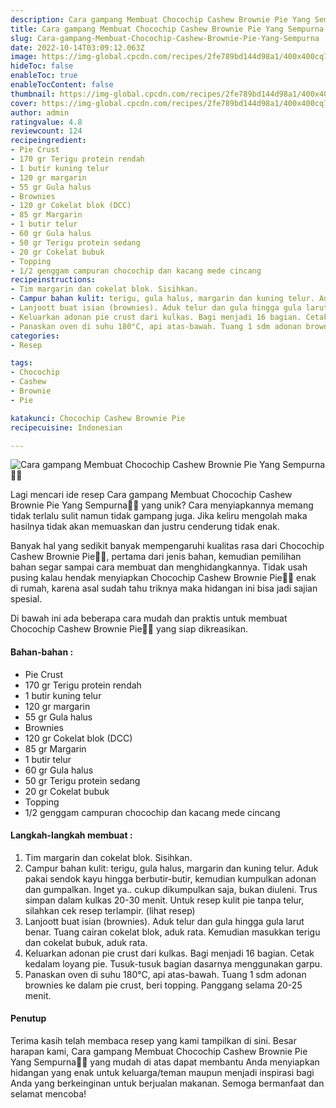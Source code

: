 ```yaml
---
description: Cara gampang Membuat Chocochip Cashew Brownie Pie Yang Sempurna"
title: Cara gampang Membuat Chocochip Cashew Brownie Pie Yang Sempurna
slug: Cara-gampang-Membuat-Chocochip-Cashew-Brownie-Pie-Yang-Sempurna
date: 2022-10-14T03:09:12.063Z
image: https://img-global.cpcdn.com/recipes/2fe789bd144d98a1/400x400cq70/photo.jpg
hideToc: false
enableToc: true
enableTocContent: false
thumbnail: https://img-global.cpcdn.com/recipes/2fe789bd144d98a1/400x400cq70/photo.jpg
cover: https://img-global.cpcdn.com/recipes/2fe789bd144d98a1/400x400cq70/photo.jpg
author: admin
ratingvalue: 4.8
reviewcount: 124
recipeingredient:
- Pie Crust
- 170 gr Terigu protein rendah
- 1 butir kuning telur
- 120 gr margarin
- 55 gr Gula halus
- Brownies
- 120 gr Cokelat blok (DCC)
- 85 gr Margarin
- 1 butir telur
- 60 gr Gula halus
- 50 gr Terigu protein sedang
- 20 gr Cokelat bubuk
- Topping
- 1/2 genggam campuran chocochip dan kacang mede cincang
recipeinstructions:
- Tim margarin dan cokelat blok. Sisihkan.
- Campur bahan kulit: terigu, gula halus, margarin dan kuning telur. Aduk pakai sendok kayu hingga berbutir-butir, kemudian kumpulkan adonan dan gumpalkan. Inget ya.. cukup dikumpulkan saja, bukan diuleni. Trus simpan dalam kulkas 20-30 menit. Untuk resep kulit pie tanpa telur, silahkan cek resep terlampir. (lihat resep)
- Lanjoott buat isian (brownies). Aduk telur dan gula hingga gula larut benar. Tuang cairan cokelat blok, aduk rata. Kemudian masukkan terigu dan cokelat bubuk, aduk rata.
- Keluarkan adonan pie crust dari kulkas. Bagi menjadi 16 bagian. Cetak kedalam loyang pie. Tusuk-tusuk bagian dasarnya menggunakan garpu.
- Panaskan oven di suhu 180°C, api atas-bawah. Tuang 1 sdm adonan brownies ke dalam pie crust, beri topping. Panggang selama 20-25 menit.
categories:
- Resep

tags:
- Chocochip
- Cashew
- Brownie
- Pie

katakunci: Chocochip Cashew Brownie Pie
recipecuisine: Indonesian

---
```


![Cara gampang Membuat Chocochip Cashew Brownie Pie Yang Sempurna👩‍🍳](https://img-global.cpcdn.com/recipes/2fe789bd144d98a1/400x400cq70/photo.jpg)

Lagi mencari ide resep Cara gampang Membuat Chocochip Cashew Brownie Pie Yang Sempurna👩‍🍳 yang unik? Cara menyiapkannya memang tidak terlalu sulit namun tidak gampang juga. Jika keliru mengolah maka hasilnya tidak akan memuaskan dan justru cenderung tidak enak.

Banyak hal yang sedikit banyak mempengaruhi kualitas rasa dari Chocochip Cashew Brownie Pie👩‍🍳, pertama dari jenis bahan, kemudian pemilihan bahan segar sampai cara membuat dan menghidangkannya. Tidak usah pusing kalau hendak menyiapkan Chocochip Cashew Brownie Pie👩‍🍳 enak di rumah, karena asal sudah tahu triknya maka hidangan ini bisa jadi sajian spesial.

Di bawah ini ada beberapa cara mudah dan praktis untuk membuat Chocochip Cashew Brownie Pie👩‍🍳 yang siap dikreasikan.

<!--inarticleads1-->

#### Bahan-bahan :

- Pie Crust
- 170 gr Terigu protein rendah
- 1 butir kuning telur
- 120 gr margarin
- 55 gr Gula halus
- Brownies
- 120 gr Cokelat blok (DCC)
- 85 gr Margarin
- 1 butir telur
- 60 gr Gula halus
- 50 gr Terigu protein sedang
- 20 gr Cokelat bubuk
- Topping
- 1/2 genggam campuran chocochip dan kacang mede cincang

<!--inarticleads2-->

#### Langkah-langkah membuat :

1. Tim margarin dan cokelat blok. Sisihkan.
1. Campur bahan kulit: terigu, gula halus, margarin dan kuning telur. Aduk pakai sendok kayu hingga berbutir-butir, kemudian kumpulkan adonan dan gumpalkan. Inget ya.. cukup dikumpulkan saja, bukan diuleni. Trus simpan dalam kulkas 20-30 menit. Untuk resep kulit pie tanpa telur, silahkan cek resep terlampir. (lihat resep)
1. Lanjoott buat isian (brownies). Aduk telur dan gula hingga gula larut benar. Tuang cairan cokelat blok, aduk rata. Kemudian masukkan terigu dan cokelat bubuk, aduk rata.
1. Keluarkan adonan pie crust dari kulkas. Bagi menjadi 16 bagian. Cetak kedalam loyang pie. Tusuk-tusuk bagian dasarnya menggunakan garpu.
1. Panaskan oven di suhu 180°C, api atas-bawah. Tuang 1 sdm adonan brownies ke dalam pie crust, beri topping. Panggang selama 20-25 menit.

#### Penutup

Terima kasih telah membaca resep yang kami tampilkan di sini. Besar harapan kami, Cara gampang Membuat Chocochip Cashew Brownie Pie Yang Sempurna👩‍🍳 yang mudah di atas dapat membantu Anda menyiapkan hidangan yang enak untuk keluarga/teman maupun menjadi inspirasi bagi Anda yang berkeinginan untuk berjualan makanan. Semoga bermanfaat dan selamat mencoba!